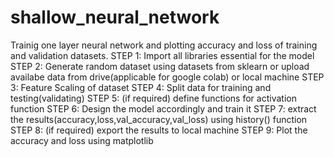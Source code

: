 # shallow_neural_network

Trainig one layer neural network and plotting accuracy and loss of training and validation datasets.
STEP 1: Import all libraries essential for the model
STEP 2: Generate random dataset using datasets from sklearn or upload availabe data from drive(applicable for google colab) or local machine
STEP 3: Feature Scaling of dataset
STEP 4: Split data for training and testing(validating)
STEP 5: (if required) define functions for activation function
STEP 6: Design the model accordingly and train it
STEP 7: extract the results(accuracy,loss,val_accuracy,val_loss) using history() function
STEP 8: (if required) export the results to local machine
STEP 9: Plot the accuracy and loss using matplotlib 
